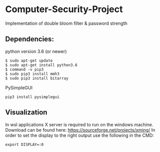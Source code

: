 # Computer-Security-Project
Implementation of double bloom filter &amp; password strength

## Dependencies:
python version 3.6 (or newer)
```
$ sudo apt-get update
$ sudo apt-get install python3.6
$ command -v pip3
$ sudo pip3 install mmh3
$ sudo pip3 install bitarray
```
PySimpleGUI
```
pip3 install pysimplegui
```
## Visualization
In wsl applications X server is required to run on the windows machine.
Download can be found here: https://sourceforge.net/projects/xming/
In order to set the display to the right output use the following in the CMD:
```
export DISPLAY=:0
```

